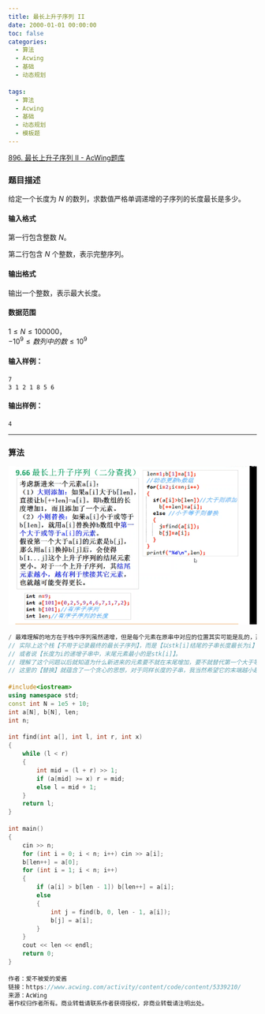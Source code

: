 ```yaml
---
title: 最长上升子序列 II
date: 2000-01-01 00:00:00
toc: false
categories:
  - 算法
  - Acwing
  - 基础
  - 动态规划

tags:
  - 算法
  - Acwing
  - 基础
  - 动态规划
  - 模板题
---
```


[896. 最长上升子序列 II - AcWing题库](https://www.acwing.com/problem/content/898/)


### 题目描述
给定一个长度为 $N$ 的数列，求数值严格单调递增的子序列的长度最长是多少。

#### 输入格式

第一行包含整数 $N$。

第二行包含 $N$ 个整数，表示完整序列。

#### 输出格式

输出一个整数，表示最大长度。

#### 数据范围

$1 \le N \le 100000$，  
$-10^9 \le 数列中的数 \le 10^9$

#### 输入样例：

```
7
3 1 2 1 8 5 6
```

#### 输出样例：

```
4
```

---
### 算法

![](最长上升子序列%20II/Pasted%20image%2020240513002118.png)

```cpp
/ 最难理解的地方在于栈中序列虽然递增，但是每个元素在原串中对应的位置其实可能是乱的，那为什么这个栈还能用于计算最长子序列长度？
// 实际上这个栈【不用于记录最终的最长子序列】，而是【以stk[i]结尾的子串长度最长为i】
// 或者说【长度为i的递增子串中，末尾元素最小的是stk[i]】。
// 理解了这个问题以后就知道为什么新进来的元素要不就在末尾增加，要不就替代第一个大于等于它元素的位置。
// 这里的【替换】就蕴含了一个贪心的思想，对于同样长度的子串，我当然希望它的末端越小越好，这样以后我也有更多机会拓展。

#include<iostream>
using namespace std;
const int N = 1e5 + 10;
int a[N], b[N], len;
int n;

int find(int a[], int l, int r, int x)
{
    while (l < r)
    {
        int mid = (l + r) >> 1;
        if (a[mid] >= x) r = mid;
        else l = mid + 1;
    }
    return l;
}

int main()
{
    cin >> n;
    for (int i = 0; i < n; i++) cin >> a[i];
    b[len++] = a[0];
    for (int i = 1; i < n; i++)
    {
        if (a[i] > b[len - 1]) b[len++] = a[i];
        else
        {
            int j = find(b, 0, len - 1, a[i]);
            b[j] = a[i];
        }
    }
    cout << len << endl;
    return 0;
}

作者：爱不被爱的爱酱
链接：https://www.acwing.com/activity/content/code/content/5339210/
来源：AcWing
著作权归作者所有。商业转载请联系作者获得授权，非商业转载请注明出处。
```